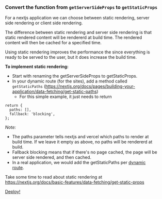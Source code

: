 ### Convert the function from `getServerSideProps` to `getStaticProps`

For a nextjs application we can choose between static rendering, server side rendering or client side rendering.

The difference between static rendering and server side rendering is that static rendered content will be rendererd at build time. The rendered content will then be cached for a specified time.

Using static rendering improves the performance the since everything is ready to be served to the user, but it does increase the build time.

**To implement static rendering:**
* Start with renaming the getServerSideProps to getStaticProps.
* In your dynamic route (for the sites), add a method called `getStaticPaths` (https://nextjs.org/docs/pages/building-your-application/data-fetching/get-static-paths)
  * For this simple example, it just needs to return 
```
return {
  paths: [],
  fallback: 'blocking',
};
```

_Note:_ 
* The paths parameter tells nextjs and vercel which paths to render at build time. If we leave it empty as above, no paths will be rendererd at build.
* Fallback blocking means that if there's no page cached, the page will be server side rendered, and then cached.
* In a real application, we would add the getStaticPaths per [dynamic route](https://nextjs.org/docs/pages/building-your-application/routing/dynamic-routes).

Take some time to read about static rendering at https://nextjs.org/docs/basic-features/data-fetching/get-static-props

[Deploy!](deploy.md)

